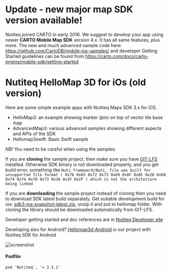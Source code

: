 
# Update - new major map SDK version available!

Nutiteq joined CARTO in early 2016. We suggest to develop your app using newer **CARTO Mobile Map SDK** version 4.x. It has all same features, plus more. The new and much advanced sample code here: https://github.com/CartoDB/mobile-ios-samples/ and developer Getting Started guidelines can be found from https://carto.com/docs/carto-engine/mobile-sdk/getting-started 


Nutiteq HelloMap 3D for iOs (old version)
===========================

Here are some simple example apps with Nutiteq Maps SDK 3.x for iOS.

   * HelloMap3: an example showing marker (pin) on top of vector tile base map
   * AdvancedMap3: various advanced samples showing different aspects and APIs of the SDK
   * Hellomap3swift: Basic Swift sample 


*NB!* You need to be careful when using the samples:

If you are **cloning** the sample project, then make sure you have [GIT-LFS](https://git-lfs.github.com/) installed. Otherwise SDK binary is not downloaded properly, and you get build error, something like `Nuti.framework/Nuti, file was built for unsupported file format ( 0x76 0x65 0x72 0x73 0x69 0x6F 0x6E 0x20 0x68 0x74 0x74 0x70 0x73 0x3A 0x2F 0x2F ) which is not the architecture being linked`

If you are **downloading** the sample project instead of cloning then you need to download SDK latest build separately. Get suitable development build for ios: [sdk3-ios-snapshot-latest.zip](https://nutifront.s3.amazonaws.com/sdk_snapshots/sdk3-ios-snapshot-latest.zip), unzip it and put to hellomap folder. With cloning the library should be downloaded automatically from GIT-LFS.


Developer getting started and doc references are in [Nutiteq Developer site](https://developer.nutiteq.com/docs)

Developing also for Android? [Hellomap3d-Android](https://github.com/nutiteq/hellomap3d-android) is our project with Nutiteq SDK for Android

![screenshot](https://dl.dropboxusercontent.com/u/3573333/public_web/ios_overlays_sample.png)


#### Podfile
```
pod 'Nutiteq', '= 3.3.1'
```
